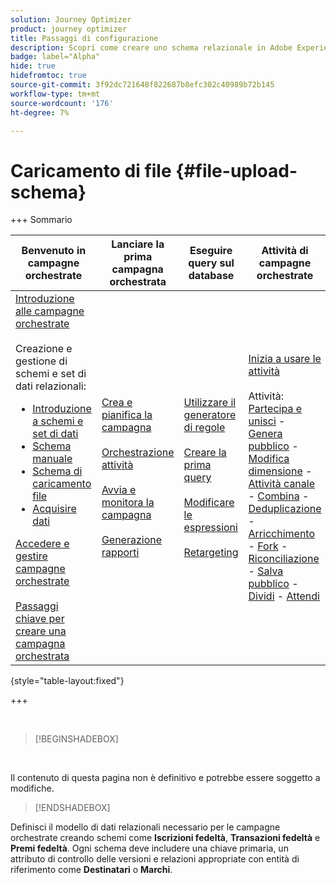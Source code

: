 ```yaml
---
solution: Journey Optimizer
product: journey optimizer
title: Passaggi di configurazione
description: Scopri come creare uno schema relazionale in Adobe Experience Platform caricando una DDL
badge: label="Alpha"
hide: true
hidefromtoc: true
source-git-commit: 3f92dc721648f822687b8efc302c40989b72b145
workflow-type: tm+mt
source-wordcount: '176'
ht-degree: 7%

---
```


# Caricamento di file {#file-upload-schema}

+++ Sommario

| Benvenuto in campagne orchestrate | Lanciare la prima campagna orchestrata | Eseguire query sul database | Attività di campagne orchestrate |
|---|---|---|---|
| [Introduzione alle campagne orchestrate](gs-orchestrated-campaigns.md)<br/><br/>Creazione e gestione di schemi e set di dati relazionali:</br> <ul><li>[Introduzione a schemi e set di dati](gs-schemas.md)</li><li>[Schema manuale](manual-schema.md)</li><li>[Schema di caricamento file](file-upload-schema.md)</li><li>[Acquisire dati](ingest-data.md)</li></ul>[Accedere e gestire campagne orchestrate](access-manage-orchestrated-campaigns.md)<br/><br/>[Passaggi chiave per creare una campagna orchestrata](gs-campaign-creation.md) | [Crea e pianifica la campagna](create-orchestrated-campaign.md)<br/><br/>[Orchestrazione attività](orchestrate-activities.md)<br/><br/>[Avvia e monitora la campagna](start-monitor-campaigns.md)<br/><br/>[Generazione rapporti](reporting-campaigns.md) | [Utilizzare il generatore di regole](orchestrated-rule-builder.md)<br/><br/>[Creare la prima query](build-query.md)<br/><br/>[Modificare le espressioni](edit-expressions.md)<br/><br/>[Retargeting](retarget.md) | [Inizia a usare le attività](activities/about-activities.md)<br/><br/>Attività:<br/>[Partecipa e unisci](activities/and-join.md) - [Genera pubblico](activities/build-audience.md) - [Modifica dimensione](activities/change-dimension.md) - [Attività canale](activities/channels.md) - [Combina](activities/combine.md) - [Deduplicazione](activities/deduplication.md) - [Arricchimento](activities/enrichment.md) - [Fork](activities/fork.md) - [Riconciliazione](activities/reconciliation.md) - [Salva pubblico](activities/save-audience.md) - [Dividi](activities/split.md) - [Attendi](activities/wait.md) |

{style="table-layout:fixed"}

+++

</br>

>[!BEGINSHADEBOX]

</br>

Il contenuto di questa pagina non è definitivo e potrebbe essere soggetto a modifiche.

>[!ENDSHADEBOX]

Definisci il modello di dati relazionali necessario per le campagne orchestrate creando schemi come **Iscrizioni fedeltà**, **Transazioni fedeltà** e **Premi fedeltà**. Ogni schema deve includere una chiave primaria, un attributo di controllo delle versioni e relazioni appropriate con entità di riferimento come **Destinatari** o **Marchi**.

<!--
Schemas can be created manually through the interface or imported in bulk using a DDL file.

This section provides step-by-step guidance on how to create a relational schema within Adobe Experience Platform by uploading a DDL (Data Definition Language) file. Using a DDL file allows you to define the structure of your data model in advance, including tables, attributes, keys, and relationships. 

## Upload a DDL file{#ddl-upload}

By uploading a DDL file, you can define the structure of your data model in advance, including tables, attributes, keys, and relationships. 

1. Log in to Adobe Experience Platform.

1. Navigate to the **Data Management** > **Schema**.

1. Click on **Create Schema**.

1. You will be prompted to select between two schema types:

    * **Standard**
    * **Relational**, used specifically for orchestrated campaigns

    ![](assets/admin_schema_1.png)

1. Select **Upload DDL file** to define an entity relationship diagram and create schemas.

    The table structure must contain:
    * At least one primary key
    * A version identifier, such as a `lastmodified` field of type `datetime` or `number`.

1. Drag and drop your DDL file and click **[!UICONTROL Next]**.

1. Type-in your **[!UICONTROL Schema name]**.

1. Set up each schema and its columns, ensuring that a primary key is specified. 

    One attribute, such as `lastmodified`, must be designated as a version descriptor. This attribute, typically of type `datetime`, `long`, or `int`, is essential for ingestion processes to ensure that the dataset is updated with the latest data version.

    ![](assets/admin_schema_2.png)

1. Click **[!UICONTROL Done]** once done.

You can now verify the table and field definitions within the canvas. [Learn more in the section below](#entities)

## Define relationships {#relationships}

To define logical connections between tables within your schema, follow the steps below.

1. Access the canvas view of your data model and choose the two tables you want to link

1. Click the ![](assets/do-not-localize/Smock_AddCircle_18_N.svg) button next to the Source Join, then drag and guide the arrow towards the Target Join to establish the connection.

    ![](assets/admin_schema_5.png)

1. Fill in the given form to define the link and click **Apply** once configured.

    ![](assets/admin_schema_3.png)

    **Cardinality**:

     * **1-N**: one occurrence of the source table can have several corresponding occurrences of the target table, but one occurrence of the target table can have at most one corresponding occurrence of the source table.

    * **N-1**: one occurrence of the target table can have several corresponding occurrences of the source table, but one occurrence of the source table can have at most one corresponding occurrence of the target table.

    * **1-1**: one occurrence of the source table can have at most one corresponding occurrence of the target table.

1. All links defined in your data model are represented as arrows in the canvas view. Click on an arrow between two tables to view details, make edits, or remove the link as needed.

    ![](assets/admin_schema_6.png)

1. Use the toolbar to customize and adjust your canvas.

    ![](assets/toolbar.png)

    * **Zoom in**: Magnify the canvas to see details of your data model more clearly.

    * **Zoom out**: Reduce the canvas size for a broader view of your data model.

    * **Fit view**: Adjust the zoom to fit all schemas within the visible area.

    * **Filter**: Choose which schema to display within the canvas.

    * **Force auto layout**: Automatically arrange schemas for better organization.

    * **Display map**: Toggle a minimap overlay to help navigate large or complex schema layouts more easily.

1. Click **Save** once done. This action creates the schemas and associated data sets and enables the data set for use in Orchestrated Campaigns.

1. Click **[!UICONTROL Open Jobs]** to monitor the progress of the creation job. This process may take couple minutes, depending on the number of tables defined in the DDL file. 

    ![](assets/admin_schema_4.png)

## Link schema {#link-schema}

Establish a relationship between the **loyalty transactions** schema and the **Recipients** schema to associate each transaction with the correct customer record.

1. Navigate to **[!UICONTROL Schemas]** and open your previously create **loyalty transactions**.

1. Click **[!UICONTROL Add Relationship]** from the Customer **[!UICONTROL Field properties]**.

    ![](assets/schema_1.png)

1. Select **[!UICONTROL Many-to-One]** as the relationship **[!UICONTROL Type]**.

1. Link to the existing **Recipients** schema.

    ![](assets/schema_2.png)

1. Enter a **[!UICONTROL Relationship name from current schema]** and **[!UICONTROL Relationship name from reference schema]**.

1. Click **[!UICONTROL Apply]** to save your changes.

Continue by creating a relationship between the **loyalty rewards** schema and the **Brands** schema to associate each reward entry with the appropriate brand.

![](assets/schema_3.png)

-->
<!--### Setting Up Change data capture ingestion {#cdc-ingestion}

If you need to change the data source, you must delete the existing dataflow and create a new one pointing to the same dataset with the new source.

When using Change Data Capture (CDC), it is essential that the source and dataset remain in sync to ensure accurate incremental updates. Follow the steps below:

1. **Schema Requirements**
   - Your schema must include:
     - A **primary key** (e.g., `transaction_id`)
     - A **versioning field** (e.g., `lastmodified` or an incrementing `version_id`)
   - Enable the dataset for **Orchestrated Campaigns** if needed.

2. **CDC Dataflow Setup**
   - During dataflow creation, after choosing your source and files:
     - **Enable the CDC option**
     - Select your CDC-ready dataset
     - Confirm field mappings (especially version field)

3. **Keep Source and Target in Sync**
   - The source system must consistently update the version field so the platform can detect changes accurately.

Once set up, the platform will automatically ingest **only changed or new records** each time the flow runs.
-->